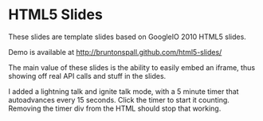 HTML5 Slides
============

These slides are template slides based on GoogleIO 2010 HTML5 slides.

Demo is available at http://bruntonspall.github.com/html5-slides/

The main value of these slides is the ability to easily embed an iframe, thus showing off real API calls and stuff in the slides.

I added a lightning talk and ignite talk mode, with a 5 minute timer that autoadvances every 15 seconds.  Click the timer to start it counting.  Removing the timer div from the HTML should stop that working.